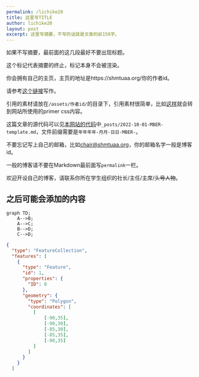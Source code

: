 ```yaml
---
permalink: /lichike20
title: 这里写TITLE
author: lichike20
layout: post
excerpt: 这里写摘要，不写的话就是文章的前150字。
---
```


如果不写摘要，最前面的这几段最好不要出现标题。

<!-- more -->

这个标记代表摘要的终止，标记本身不会被渲染。

你会拥有自己的主页，主页的地址是https://shmtuaa.org/你的作者id。

请参考[这个链接](https://help.github.com/articles/basic-writing-and-formatting-syntax)写作。

引用的素材请放在`/assets/作者id/`的目录下，引用素材很简单，比如[这样](/assets/css/primer.css)就会转到网站所使用的primer css内容。

这篇文章的源代码可以见[本网站的代码](https://github.com/shmtuaa/website)中`_posts/2022-10-01-MBER-template.md`，文件前缀需要是`年年年年-月月-日日-MBER-`。

不要忘记写上自己的邮箱，比如[chair@shmtuaa.org](mailto:chair@shmtuaa.org)，你的邮箱名字一般是博客id。

一般的博客请不要在Markdown最前面写`permalink`一栏。

欢迎开设自己的博客，请联系你所在学生组织的社长/主任/主席/~~头号人物~~。

## 之后可能会添加的内容

```mermaid
graph TD;
    A-->B;
    A-->C;
    B-->D;
    C-->D;
```

```geojson
{
  "type": "FeatureCollection",
  "features": [
    {
      "type": "Feature",
      "id": 1,
      "properties": {
        "ID": 0
      },
      "geometry": {
        "type": "Polygon",
        "coordinates": [
          [
              [-90,35],
              [-90,30],
              [-85,30],
              [-85,35],
              [-90,35]
          ]
        ]
      }
    }
  ]